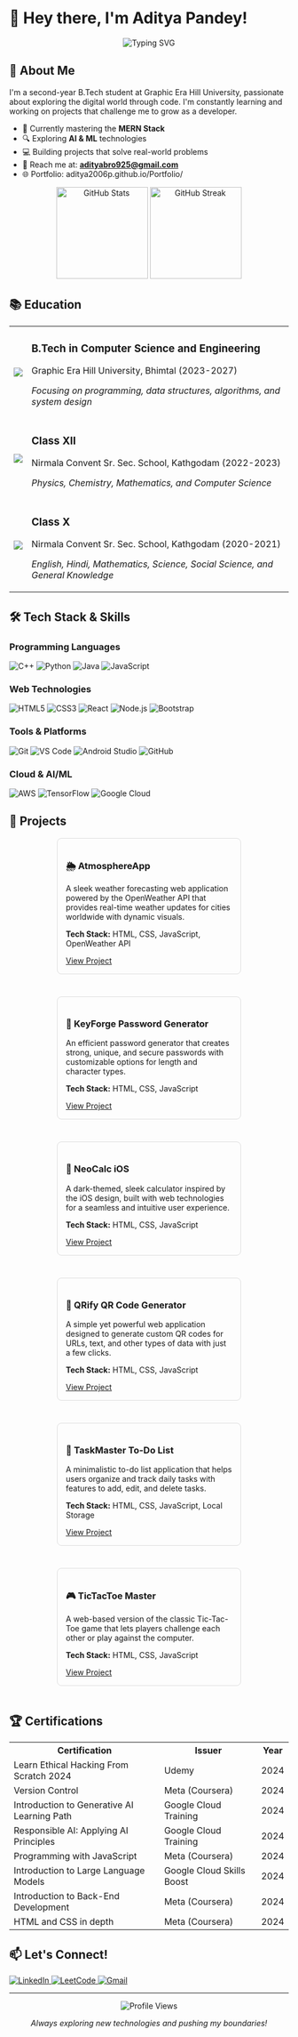 # 👋 Hey there, I'm Aditya Pandey!

<p align="center">
  <img src="https://readme-typing-svg.herokuapp.com?font=Fira+Code&pause=1000&color=0A66C2&center=true&vCenter=true&width=435&lines=B.Tech+CSE+Student;Full+Stack+Developer;AI+%26+ML+Enthusiast;Problem+Solver+%7C+Tech+Explorer" alt="Typing SVG" />
</p>

## 🧠 About Me

I'm a second-year B.Tech student at Graphic Era Hill University, passionate about exploring the digital world through code. I'm constantly learning and working on projects that challenge me to grow as a developer.

- 🌱 Currently mastering the **MERN Stack**
- 🔍 Exploring **AI & ML** technologies
- 💻 Building projects that solve real-world problems
- 📧 Reach me at: **adityabro925@gmail.com**
- 🌐 Portfolio: aditya2006p.github.io/Portfolio/

<p align="center">
  <img src="https://github-readme-stats.vercel.app/api?username=aditya2006p&show_icons=true&theme=tokyonight" alt="GitHub Stats" height="165" />
  <img src="https://github-readme-streak-stats.herokuapp.com/?user=aditya2006p&theme=tokyonight" alt="GitHub Streak" height="165" />
</p>

## 📚 Education

<table>
  <tr>
    <td><img src="https://img.icons8.com/color/48/000000/graduation-cap.png"/></td>
    <td>
      <h3>B.Tech in Computer Science and Engineering</h3>
      <p>Graphic Era Hill University, Bhimtal (2023-2027)</p>
      <p><em>Focusing on programming, data structures, algorithms, and system design</em></p>
    </td>
  </tr>
  <tr>
    <td><img src="https://img.icons8.com/color/48/000000/school.png"/></td>
    <td>
      <h3>Class XII</h3>
      <p>Nirmala Convent Sr. Sec. School, Kathgodam (2022-2023)</p>
      <p><em>Physics, Chemistry, Mathematics, and Computer Science</em></p>
    </td>
  </tr>
  <tr>
    <td><img src="https://img.icons8.com/color/48/000000/book.png"/></td>
    <td>
      <h3>Class X</h3>
      <p>Nirmala Convent Sr. Sec. School, Kathgodam (2020-2021)</p>
      <p><em>English, Hindi, Mathematics, Science, Social Science, and General Knowledge</em></p>
    </td>
  </tr>
</table>

## 🛠️ Tech Stack & Skills

<h3>Programming Languages</h3>
<p>
  <img src="https://img.shields.io/badge/C%2B%2B-00599C?style=for-the-badge&logo=c%2B%2B&logoColor=white" alt="C++" />
  <img src="https://img.shields.io/badge/Python-3776AB?style=for-the-badge&logo=python&logoColor=white" alt="Python" />
  <img src="https://img.shields.io/badge/Java-ED8B00?style=for-the-badge&logo=java&logoColor=white" alt="Java" />
  <img src="https://img.shields.io/badge/JavaScript-F7DF1E?style=for-the-badge&logo=javascript&logoColor=black" alt="JavaScript" />
</p>

<h3>Web Technologies</h3>
<p>
  <img src="https://img.shields.io/badge/HTML5-E34F26?style=for-the-badge&logo=html5&logoColor=white" alt="HTML5" />
  <img src="https://img.shields.io/badge/CSS3-1572B6?style=for-the-badge&logo=css3&logoColor=white" alt="CSS3" />
  <img src="https://img.shields.io/badge/React-20232A?style=for-the-badge&logo=react&logoColor=61DAFB" alt="React" />
  <img src="https://img.shields.io/badge/Node.js-43853D?style=for-the-badge&logo=node.js&logoColor=white" alt="Node.js" />
  <img src="https://img.shields.io/badge/Bootstrap-563D7C?style=for-the-badge&logo=bootstrap&logoColor=white" alt="Bootstrap" />
</p>

<h3>Tools & Platforms</h3>
<p>
  <img src="https://img.shields.io/badge/Git-F05032?style=for-the-badge&logo=git&logoColor=white" alt="Git" />
  <img src="https://img.shields.io/badge/VS_Code-0078D4?style=for-the-badge&logo=visual%20studio%20code&logoColor=white" alt="VS Code" />
  <img src="https://img.shields.io/badge/Android_Studio-3DDC84?style=for-the-badge&logo=android-studio&logoColor=white" alt="Android Studio" />
  <img src="https://img.shields.io/badge/github-%23121011.svg?style=for-the-badge&logo=github&logoColor=white" alt="GitHub" />
</p>

<h3>Cloud & AI/ML</h3>
<p>
  <img src="https://img.shields.io/badge/AWS-%23FF9900.svg?style=for-the-badge&logo=amazon-aws&logoColor=white" alt="AWS" />
  <img src="https://img.shields.io/badge/TensorFlow-%23FF6F00.svg?style=for-the-badge&logo=TensorFlow&logoColor=white" alt="TensorFlow" />
  <img src="https://img.shields.io/badge/Google%20Cloud-4285F4?style=for-the-badge&logo=google-cloud&logoColor=white" alt="Google Cloud" />
</p>

## 🚀 Projects

<div style="display: flex; flex-wrap: wrap; gap: 20px; justify-content: center;">

<div style="border: 1px solid #ddd; border-radius: 8px; padding: 15px; width: 300px; margin-bottom: 20px;">
  <h3>🌦️ AtmosphereApp</h3>
  <p>A sleek weather forecasting web application powered by the OpenWeather API that provides real-time weather updates for cities worldwide with dynamic visuals.</p>
  <p><strong>Tech Stack:</strong> HTML, CSS, JavaScript, OpenWeather API</p>
  <a href="https://github.com/Aditya2006p/AtmosphereApp" target="_blank">View Project</a>
</div>

<div style="border: 1px solid #ddd; border-radius: 8px; padding: 15px; width: 300px; margin-bottom: 20px;">
  <h3>🔐 KeyForge Password Generator</h3>
  <p>An efficient password generator that creates strong, unique, and secure passwords with customizable options for length and character types.</p>
  <p><strong>Tech Stack:</strong> HTML, CSS, JavaScript</p>
  <a href="https://github.com/Aditya2006p/KeyForge-Secure-Password-Generator" target="_blank">View Project</a>
</div>

<div style="border: 1px solid #ddd; border-radius: 8px; padding: 15px; width: 300px; margin-bottom: 20px;">
  <h3>🧮 NeoCalc iOS</h3>
  <p>A dark-themed, sleek calculator inspired by the iOS design, built with web technologies for a seamless and intuitive user experience.</p>
  <p><strong>Tech Stack:</strong> HTML, CSS, JavaScript</p>
  <a href="https://github.com/Aditya2006p/NeoCalc-iOS" target="_blank">View Project</a>
</div>

<div style="border: 1px solid #ddd; border-radius: 8px; padding: 15px; width: 300px; margin-bottom: 20px;">
  <h3>📱 QRify QR Code Generator</h3>
  <p>A simple yet powerful web application designed to generate custom QR codes for URLs, text, and other types of data with just a few clicks.</p>
  <p><strong>Tech Stack:</strong> HTML, CSS, JavaScript</p>
  <a href="https://github.com/Aditya2006p/QRify-QR-Code-Generator" target="_blank">View Project</a>
</div>

<div style="border: 1px solid #ddd; border-radius: 8px; padding: 15px; width: 300px; margin-bottom: 20px;">
  <h3>📝 TaskMaster To-Do List</h3>
  <p>A minimalistic to-do list application that helps users organize and track daily tasks with features to add, edit, and delete tasks.</p>
  <p><strong>Tech Stack:</strong> HTML, CSS, JavaScript, Local Storage</p>
  <a href="https://github.com/Aditya2006p/TaskMaster-To-Do-List" target="_blank">View Project</a>
</div>

<div style="border: 1px solid #ddd; border-radius: 8px; padding: 15px; width: 300px; margin-bottom: 20px;">
  <h3>🎮 TicTacToe Master</h3>
  <p>A web-based version of the classic Tic-Tac-Toe game that lets players challenge each other or play against the computer.</p>
  <p><strong>Tech Stack:</strong> HTML, CSS, JavaScript</p>
  <a href="https://github.com/Aditya2006p/TicTacToe-Master" target="_blank">View Project</a>
</div>

</div>

## 🏆 Certifications

<table>
  <tr>
    <th>Certification</th>
    <th>Issuer</th>
    <th>Year</th>
  </tr>
  <tr>
    <td>Learn Ethical Hacking From Scratch 2024</td>
    <td>Udemy</td>
    <td>2024</td>
  </tr>
  <tr>
    <td>Version Control</td>
    <td>Meta (Coursera)</td>
    <td>2024</td>
  </tr>
  <tr>
    <td>Introduction to Generative AI Learning Path</td>
    <td>Google Cloud Training</td>
    <td>2024</td>
  </tr>
  <tr>
    <td>Responsible AI: Applying AI Principles</td>
    <td>Google Cloud Training</td>
    <td>2024</td>
  </tr>
  <tr>
    <td>Programming with JavaScript</td>
    <td>Meta (Coursera)</td>
    <td>2024</td>
  </tr>
  <tr>
    <td>Introduction to Large Language Models</td>
    <td>Google Cloud Skills Boost</td>
    <td>2024</td>
  </tr>
  <tr>
    <td>Introduction to Back-End Development</td>
    <td>Meta (Coursera)</td>
    <td>2024</td>
  </tr>
  <tr>
    <td>HTML and CSS in depth</td>
    <td>Meta (Coursera)</td>
    <td>2024</td>
  </tr>
</table>

## 📫 Let's Connect!

<p>
  <a href="https://www.linkedin.com/in/aditya2006p/" target="_blank">
    <img src="https://img.shields.io/badge/LinkedIn-0077B5?style=for-the-badge&logo=linkedin&logoColor=white" alt="LinkedIn" />
  </a>
  <a href="https://leetcode.com/u/Aditya2006p/" target="_blank">
    <img src="https://img.shields.io/badge/LeetCode-FFA116?style=for-the-badge&logo=leetcode&logoColor=black" alt="LeetCode" />
  </a>
  <a href="mailto:adityabro925@gmail.com">
    <img src="https://img.shields.io/badge/Gmail-D14836?style=for-the-badge&logo=gmail&logoColor=white" alt="Gmail" />
  </a>
</p>

---

<p align="center">
  <img src="https://komarev.com/ghpvc/?username=aditya2006p&label=Profile%20views&color=0e75b6&style=flat" alt="Profile Views" />
</p>

<p align="center">
  <em>Always exploring new technologies and pushing my boundaries!</em>
</p>
